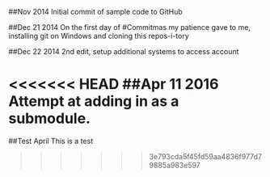 ##Nov 2014
Initial commit of sample code to GitHub

##Dec 21 2014
On the first day of #Commitmas my patience gave to me, installing git on Windows and cloning this repos-i-tory

##Dec 22 2014
2nd edit, setup additional systems to access account

<<<<<<< HEAD
##Apr 11 2016
Attempt at adding in as a submodule.
=======
##Test April
This is a test
>>>>>>> 3e793cda5f45fd59aa4836f977d79885a983e597
